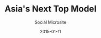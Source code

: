 ---
layout:        post
date:          2015-01-11
categories:    
- work

title:         "Asia's Next Top Model"
subtitle:      "Social Microsite"

thumbnail:     work/asntm.png
image:         work/asntm.jpg

role:          "Front-end Development"
description:   "Built to support the TV show and promote social engagement after each week's program. A custom Wordpress theme built from scratch to suit the client's designs.     "
---